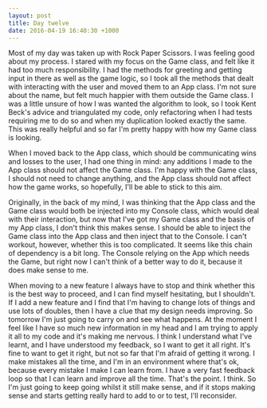 ```yaml
---
layout: post
title: Day twelve
date: 2016-04-19 16:40:30 +1000
---
```


Most of my day was taken up with Rock Paper Scissors.  I was feeling good about my process.  I stared with my focus on the Game class, and felt like it had too much responsibility.  I had the methods for greeting and getting input in there as well as the game logic, so I took all the methods that dealt with interacting with the user and moved them to an App class.  I'm not sure about the name, but felt much happier with them outside the Game class.  I was a little unsure of how I was wanted the algorithm to look, so I took Kent Beck's advice and triangulated my code, only refactoring when I had tests requiring me to do so and when my duplication looked exactly the same.  This was really helpful and so far I'm pretty happy with how my Game class is looking. 

When I moved back to the App class, which should be communicating wins and losses to the user, I had one thing in mind:  any additions I made to the App class should not affect the Game class.  I'm happy with the Game class, I should not need to change anything, and the App class should not affect how the game works, so hopefully, I'll be able to stick to this aim.

Originally, in the back of my mind, I was thinking that the App class and the Game class would both be injected into my Console class, which would deal with their interaction, but now that I've got my Game class and the basis of my App class, I don't think this makes sense.  I should be able to inject the Game class into the App class and then inject that to the Console.  I can't workout, however, whether this is too complicated.  It seems like this chain of dependency is a bit long.  The Console relying on the App which needs the Game, but right now I can't think of a better way to do it, because it does make sense to me. 

When moving to a new feature I always have to stop and think whether this is the best way to proceed, and I can find myself hesitating, but I shouldn't.  If I add a new feature and I find that I'm having to change lots of things and use lots of doubles, then I have a clue that my design needs improving.  So tomorrow I'm just going to carry on and see what happens.  At the moment I feel like I have so much new information in my head and I am trying to apply it all to my code and it's making me nervous.  I think I understand what I've learnt, and I have understood my feedback, so I want to get it all right.  It's fine to want to get it right, but not so far that I'm afraid of getting it wrong.  I make mistakes all the time, and I'm in an environment where that's ok, because every mistake I make I can learn from.  I have a very fast feedback loop so that I can learn and improve all the time.  That's the point.  I think.  So I'm just going to keep going whilst it still make sense, and if it stops making sense and starts getting really hard to add to or to test, I'll reconsider.


